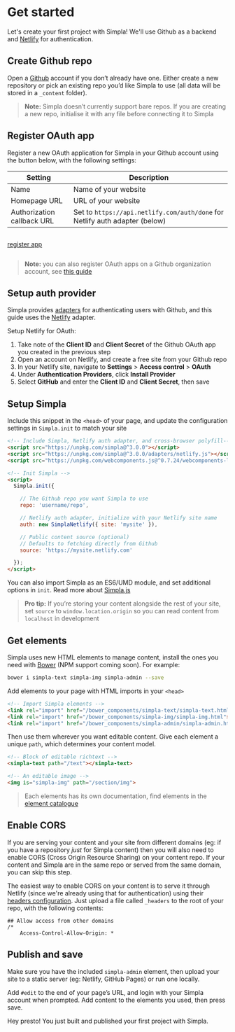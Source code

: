 # Get started

Let's create your first project with Simpla! We'll use Github as a backend and [Netlify](https://netlify.com) for authentication.

## Create Github repo

Open a [Github](https://github.com) account if you don’t already have one. Either create a new repository or pick an existing repo you’d like Simpla to use (all data will be stored in a `_content` folder).

> **Note:** Simpla doesn’t currently support bare repos. If you are creating a new repo, initialise it with any file before connecting it to Simpla

## Register OAuth app

Register a new OAuth application for Simpla in your Github account using the button below, with the following settings:

| Setting | Description |
| --- | --- |
| Name | Name of your website |
| Homepage URL | URL of your website |
| Authorization callback URL | Set to `https://api.netlify.com/auth/done` for Netlify auth adapter (below) |

<p style="display:inline-block; width:100%;">
  <a href="https://github.com/settings/applications/new" class="simpla-button">register app</a>
</p>

> **Note:** you can also register OAuth apps on a Github organization account, see [this guide](https://developer.github.com/apps/building-integrations/setting-up-and-registering-oauth-apps/registering-oauth-apps/)

## Setup auth provider

Simpla provides [adapters](/guides/adapters) for authenticating users with Github, and this guide uses the [Netlify](https://www.netlify.com) adapter.

Setup Netlify for OAuth:

1.  Take note of the **Client ID** and **Client Secret** of the Github OAuth app you created in the previous step
2.  Open an account on Netlify, and create a free site from your Github repo
3.  In your Netlify site, navigate to **Settings** > **Access control** > **OAuth**
4.  Under **Authentication Providers**, click **Install Provider**
5.  Select **GitHub** and enter the **Client ID** and **Client Secret**, then save

## Setup Simpla

Include this snippet in the `<head>` of your page, and update the configuration settings in `Simpla.init` to match your site

```html
<!-- Include Simpla, Netlify auth adapter, and cross-browser polyfill-->
<script src="https://unpkg.com/simpla@^3.0.0"></script>
<script src="https://unpkg.com/simpla@^3.0.0/adapters/netlify.js"></script>
<script src="https://unpkg.com/webcomponents.js@^0.7.24/webcomponents-lite.min.js" async></script>

<!-- Init Simpla -->
<script>
  Simpla.init({

    // The Github repo you want Simpla to use
    repo: 'username/repo',

    // Netlify auth adapter, initialize with your Netlify site name
    auth: new SimplaNetlify({ site: 'mysite' }),

    // Public content source (optional)
    // Defaults to fetching directly from Github
    source: 'https://mysite.netlify.com'

  });
</script>
```

You can also import Simpla as an ES6/UMD module, and set additional options in `init`. Read more about [Simpla.js](/guides/simpla-js)

> **Pro tip:** If you’re storing your content alongside the rest of your site, set `source` to `window.location.origin` so you can read content from `localhost` in development

## Get elements

Simpla uses new HTML elements to manage content, install the ones you need with [Bower](https://bower.io) (NPM support coming soon). For example:

```sh
bower i simpla-text simpla-img simpla-admin --save
```

Add elements to your page with HTML imports in your `<head>`

```html
<!-- Import Simpla elements -->
<link rel="import" href="/bower_components/simpla-text/simpla-text.html">
<link rel="import" href="/bower_components/simpla-img/simpla-img.html">
<link rel="import" href="/bower_components/simpla-admin/simpla-admin.html" async>
```

Then use them wherever you want editable content. Give each element a unique `path`, which determines your content model.

```html
<!-- Block of editable richtext -->
<simpla-text path="/text"></simpla-text>

<!-- An editable image -->
<img is="simpla-img" path="/section/img">
```

> Each elements has its own documentation, find elements in the [element catalogue](https://www.webcomponents.org/collection/simplaio/simpla-elements)

## Enable CORS

If you are serving your content and your site from different domains (eg: if you have a repository _just_ for Simpla content) then you will also need to enable CORS (Cross Origin Resource Sharing) on your content repo. If your content and Simpla are in the same repo or served from the same domain, you can skip this step.

The easiest way to enable CORS on your content is to serve it through Netlify (since we're already using that for authentication) using their [headers configuration](https://www.netlify.com/docs/headers-and-basic-auth/). Just upload a file called `_headers` to the root of your repo, with the following contents:

```
## Allow access from other domains
/*
	Access-Control-Allow-Origin: *
```

## Publish and save

Make sure you have the included `simpla-admin` element, then upload your site to a static server (eg: Netlify, GitHub Pages) or run one locally.

Add `#edit` to the end of your page’s URL, and login with your Simpla account when prompted. Add content to the elements you used, then press save.

Hey presto! You just built and published your first project with Simpla.
